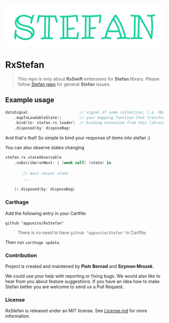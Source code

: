 <p align="center">
  <img src="resources/stefan_logo.png" alt="Stefan logo"/>
</p>

# RxStefan

> This repo is only about **RxSwift** extensions for **Stefan** library. Please follow [Stefan repo](https://github.com/appunite/Stefan) for general **Stefan** issues.

## Example usage 

```swift
dataSignal                       // signal of some collection, i.e. Observable<Response<[Fruit]>>
    .mapToLoadableState()        // your mapping function that transforms response into ItemsLoadableState
    .bind(to: stefan.rx.loader)  // binding extension from this library
    .disposed(by: disposeBag)    
```

And that's that! So simple to bind your response of items into stefan :) 

You can also observe states changing 

```swift
stefan.rx.stateObservable
	.subscribe(onNext: { [weak self] (state) in

    	// most recent state 
    	...

	}).disposed(by: disposeBag)
```

### Carthage

Add the following entry in your Cartfile:

```
github "appunite/RxStefan"
```

> There is no need to have `github "appunite/Stefan"` in Cartfile.

Then run `carthage update`.

### Contribution

Project is created and maintened by **Piotr Bernad** and **Szymon Mrozek**.

We could use your help with reporting or fixing bugs. We would also like to hear from you about feature suggestions. If you have an idea how to make Stefan better you are welcome to send us a Pull Request.

### License

RxStefan is released under an MIT license. See [License.md](LICENSE.md) for more information.